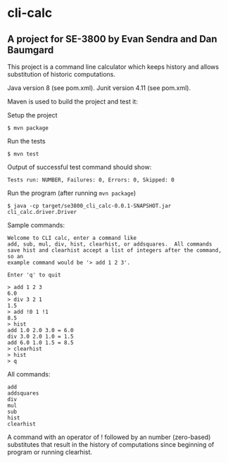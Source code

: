 # cli-calc 

## A project for SE-3800 by Evan Sendra and Dan Baumgard

This project is a command line calculator which keeps history and allows substitution of historic computations.

Java version 8 (see pom.xml).
Junit version 4.11 (see pom.xml).

Maven is used to build the project and test it:

Setup the project

    $ mvn package
    
Run the tests

    $ mvn test

Output of successful test command should show:
	
	Tests run: NUMBER, Failures: 0, Errors: 0, Skipped: 0
    
Run the program (after running `mvn package`)

    $ java -cp target/se3800_cli_calc-0.0.1-SNAPSHOT.jar cli_calc.driver.Driver
    
Sample commands:

    Welcome to CLI calc, enter a command like 
    add, sub, mul, div, hist, clearhist, or addsquares.  All commands 
    save hist and clearhist accept a list of integers after the command, so an 
    example command would be '> add 1 2 3'.
    
    Enter 'q' to quit
    
    > add 1 2 3
    6.0
    > div 3 2 1
    1.5
    > add !0 1 !1
    8.5
    > hist
    add 1.0 2.0 3.0 = 6.0
    div 3.0 2.0 1.0 = 1.5
    add 6.0 1.0 1.5 = 8.5
    > clearhist
    > hist
    > q
    
All commands:

	add
	addsquares
	div
	mul
	sub
	hist
	clearhist

A command with an operator of ! followed by an number (zero-based) substitutes that result in the history of computations since beginning of program or running clearhist.

